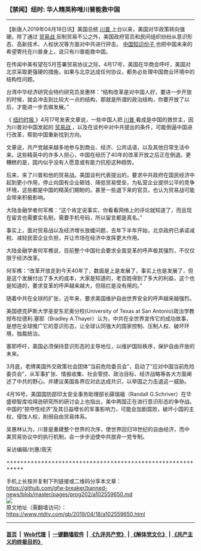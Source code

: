 ### 【禁闻】纽时: 华人精英称唯川普能救中国
------------------------

<div class="post_content" itemprop="articleBody">
 <p>
  【新唐人2019年04月18日讯】美国总统
  <a href="https://www.ntdtv.com/gb/川普.htm">
   川普
  </a>
  上台以来，美国对华政策转向强硬。除了通过
  <a href="https://www.ntdtv.com/gb/贸易战.htm">
   贸易战
  </a>
  反制贸易不公之外，美国政府官员和民间组织纷纷从意识形态、高新技术、人权状况等方面对中共进行抨击。
  <a href="https://www.ntdtv.com/gb/中国知识份子.htm">
   中国知识份子
  </a>
  也把中国未来的希望寄托在川普身上，说只有川普能救中国。
 </p>
 <p>
  在传闻中美有望在5月签署贸易协议之际，4月17号，美国在华商会呼吁，美国对北京采取更强硬的措施，如果与北京达成任何协议，都务必处理中国商业环境中的结构性问题。
 </p>
 <p>
  台湾中华经济研究会特约研究员吴惠林：“结构改革是对中国人好，要进一步开放的时候，就会冲击到比较大一点的结构，那就是所谓的政治结构，你要开放了以后，才能进一步去做发展。”
 </p>
 <p>
  《
  <a href="https://www.ntdtv.com/gb/纽约时报.htm">
   纽约时报
  </a>
  》4月17号发表文章说，一些中国人把
  <a href="https://www.ntdtv.com/gb/川普.htm">
   川普
  </a>
  看成是中国的救世主，因为川普对中国发起的
  <a href="https://www.ntdtv.com/gb/贸易战.htm">
   贸易战
  </a>
  ，以及在谈判中对中共提出的条件，可能倒逼中国进行改革，帮助中国重新找到方向。
 </p>
 <p>
  文章说，共产党越来越多地参与到商业、经济、公共话语，以及其他日常生活中来。这些精英中的许多人担心，中国在经历了40年的改革开放之后正在倒退。更糟糕的是，国内似乎没有人愿意或有能力抗拒这种趋势。
 </p>
 <p>
  后来，来了川普和他的贸易战。美国谈判代表提出的，要求中共政府在国民经济中起到更小作用，停止向国有企业砸钱、降低贸易壁垒，为私营企业提供公平的竞争环境，这些都是中国的精英们期盼的。甚至一些退下来的官员，也认为贸易战可能会带来积极影响。
 </p>
 <p>
  大陆金融学者何军樵：“这个肯定说事实，你看看网络上的评论就知道了，而且现在留言也需要实名制，需要手机号码，所以留言都是真名。”
 </p>
 <p>
  事实上，面对贸易战以及经济增长放缓问题，去年下半年开始，北京政府已承诺减税、减轻民营企业负担，并让市场在经济中发挥更大作用。
 </p>
 <p>
  大陆金融学者何军樵说，目前整个中国社会要求全面变革的呼声极其强烈，不仅仅限于经济改革。
 </p>
 <p>
  何军樵：“改革开放走到今天40年了，数面是上是发展了，事实上也是发展了，但是这个发展付出了多大的成本，大家是知道的，老百姓得到了多大的利益，这个也是知道的，要求变革的呼声越来越大，但阻拦是没有用的。”
 </p>
 <p>
  随着中共在全球的扩张，近年来，要求美国维护自由世界安全的呼声越来越强烈。
 </p>
 <p>
  美国德克萨斯大学圣安东尼奥分校(University of Texas at San Antonio)政治学教授布拉德利.塞耶（Bradley A.Thayer）认为，中共在全世界宣传它的成功故事，是想在全球推广它的意识形态，让全球认同强大的国家控制、压制人权、破坏环境，独裁统治。
 </p>
 <p>
  塞耶呼吁，美国必须保持意识形态的主导地位，以维护国际秩序，保护自由开放的未来。
 </p>
 <p>
  3月底，老牌美国外交政策社会团体“当前危险委员会”，启动了“应对中国当前危险委员会”，从军事扩张、情报收集、社会管控、政治目标、经济战略等各大方面阐述了中共的野心。并建议美国各界应对此达成共识，以举国之力击退这一威胁。
 </p>
 <p>
  4月16号，美国国防部印太安全事务助理部长薛瑞福（Randall G.Schriver）在华盛顿智库哈得逊研究所的研讨会上也指出，美中两国正在进行意识形态的争夺战。中国的“掠夺性经济”及其日益增长的军事影响力，可能会加剧腐败，破坏小国的主权，侵蚀人权，削弱自由贸易体系。
 </p>
 <p>
  吴惠林认为，川普是重建整个世界的次序，使世界回归18世纪的自由经济，而中美贸易协议中的执行机制，会一步步迫使中共放弃一党专制。
 </p>
 <p>
  采访编辑/刘惠/周天
 </p>
 <div class="single_ad">
 </div>
</div>

+++++++++++++++++++++++++++++++++++++++++++++++++++++++++++<br/><br/>
手机上长按并复制下列链接或二维码分享本文章：<br/>
https://github.com/gfw-breaker/banned-news/blob/master/pages/prog202/a102559650.md <br/>
<a href='https://github.com/gfw-breaker/banned-news/blob/master/pages/prog202/a102559650.md'><img src='https://github.com/gfw-breaker/banned-news/blob/master/pages/prog202/a102559650.md.png'/></a> <br/>
原文地址（需翻墙访问）：https://www.ntdtv.com/gb/2019/04/18/a102559650.html


------------------------
#### [首页](https://github.com/gfw-breaker/banned-news/blob/master/README.md) &nbsp;|&nbsp; [Web代理](https://github.com/labour-camp/helloworld) &nbsp;|&nbsp; [一键翻墙软件](https://github.com/gfw-breaker/nogfw/blob/master/README.md) &nbsp;| [《九评共产党》](https://github.com/gfw-breaker/9ping.md/blob/master/README.md#九评之一评共产党是什么) | [《解体党文化》](https://github.com/gfw-breaker/jtdwh.md/blob/master/README.md) | [《共产主义的终极目的》](https://github.com/gfw-breaker/gczydzjmd.md/blob/master/README.md)

